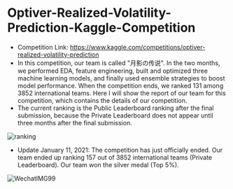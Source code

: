 # Optiver-Realized-Volatility-Prediction-Kaggle-Competition
 - Competition Link: https://www.kaggle.com/competitions/optiver-realized-volatility-prediction
 - In this competition, our team is called "月影の传说". In the two months, we performed EDA, feature engineering, built and optimized three machine learning models, and finally used ensemble strategies to boost model performance. When the competition ends, we ranked 131 among 3852 international teams. Here I will show the report of our team for this competition, which contains the details of our competition. 
 - The current ranking is the Public Leaderboard ranking after the final submission, because the Private Leaderboard does not appear until three months after the final submission.
 
![ranking](https://user-images.githubusercontent.com/93239143/147721863-1964aef9-518f-4a7f-8ae2-b2d2120d3957.png)

 - Update January 11, 2021: The competition has just officially ended. Our team ended up ranking 157 out of 3852 international teams (Private Leaderboard). Our team won the silver medal (Top 5%).
 
![WechatIMG99](https://user-images.githubusercontent.com/93239143/148898777-7bd4b69a-c902-4620-a235-753ba9c6de10.jpeg)
